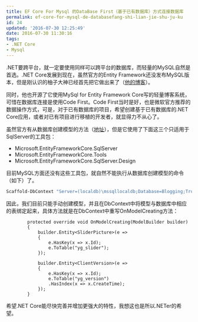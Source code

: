 ```yaml
---
title: EF Core For Mysql 的DataBase First（基于已有数据库）方式连接数据库
permalink: ef-core-for-mysql-de-databasefang-shi-lian-jie-shu-ju-ku
id: 24
updated: '2016-07-30 12:25:49'
date: 2016-07-30 11:30:16
tags:
- .NET Core
- Mysql
---
```


.NET要跨平台，就一定要使用同样可以跨平台的数据库，而轻量的MySQL自然是首选。.NET Core发展到现在，虽然官方的Entity Framework还没发布MySQL版本，但是刚认识的柚子大神已经首先把它做出来了（[他的博客](http://www.1234.sh/post/pomelo-data-mysql)）。

同时，他也开源了它使用MySql for Entity Framework Core写的轻量博客系统，可惜在数据库连接是使用Code First。Code First当时是好，也是微软官方推荐的数据操作方式，可是，对于已有数据库的项目，希望创建基于已有数据库的.NET Core应用，或者对已有项目进行移植的开发者，就显得力不从心了。

虽然官方有从数据库创建模型的方法（[地址](https://docs.efproject.net/en/latest/platforms/aspnetcore/existing-db.html)），但是它使用了下面这三个只适用于SqlServer的工具包：

- Microsoft.EntityFrameworkCore.SqlServer
- Microsoft.EntityFrameworkCore.Tools
- Microsoft.EntityFrameworkCore.SqlServer.Design

目前MySQL方面还没有这些工具包，就自然不能执行从数据库创建模型的命令（如下）了。

```bash
Scaffold-DbContext "Server=(localdb)\mssqllocaldb;Database=Blogging;Trusted_Connection=True;" Microsoft.EntityFrameworkCore.SqlServer -OutputDir Models
```
因此，我们目前只能手动创建模型，并且在DbContext中将模型与数据库中相应的表绑定起来，具体方法就是在DbContext中重写OnModelCreating方法：

```aspnet
        protected override void OnModelCreating(ModelBuilder builder)
        {
            builder.Entity<SliderPicture>(e =>
            {
                e.HasKey(x => x.Id);
                e.ToTable("yg_slider");
            });

            builder.Entity<ClientVersion>(e =>
            {
                e.HasKey(x => x.Id);
                e.ToTable("yg_version")
                .HasIndex(x => x.CreateTime);
            });
        }
```

希望.NET Core能尽快完善并增加更强大的特性，我想这也是所以.NETer的希望。